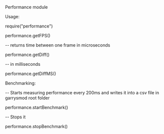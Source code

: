 Performance module

Usage:

require("performance")

performance.getFPS()

-- returns time between one frame in microseconds

performance.getDiff()

-- in milliseconds

performance.getDiffMS()



Benchmarking:

-- Starts measuring performance every 200ms and writes it into a csv file in garrysmod root folder

performance.startBenchmark()

-- Stops it

performance.stopBenchmark()

